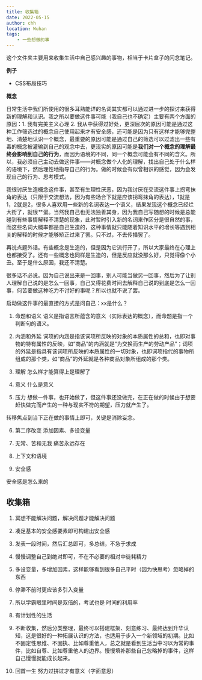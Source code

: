 ```yaml
---
title: 收集箱
date: 2022-05-15
author: chh
location: Wuhan  
tags:
    - 一些想做的事
---
```


这个文件夹主要用来收集生活中自己感兴趣的事物，相当于卡片盒子的闪念笔记。

**例子**

- CSS布局技巧

**概念**

日常生活中我们所使用的很多耳熟能详的名词其实都可以通过进一步的探讨来获得新的理解和认识。我之所以要做这件事可能（我自己也不确定）主要有两个方面的原因：1. 我有完美主义心理 2. 我从中获得过好处，更深层次的原因可能是通过这种工作筛选过的概念自己使用起来才有安全感，还可能是因为只有这样才能够完整地、清楚地认识一个概念，最重要的原因可能是通过自己的筛选可以过滤出一些有毒的概念被灌输到自己的观念中去，更现实的原因可能是**我们对一个概念的理解最终会影响到自己的行为**，而因为语境的不同，同一个概念可能会有不同的含义。所以，我必须自己主动去做这件事——对概念做个人化的理解，找出自己处于什么样的语境下，然后理性地指导自己的行为。做的时候会有似曾相识的感觉，因为会发现自己的行为、思考模式。

我很讨厌生造概念这件事，甚至有生理性厌恶，因为我讨厌在交流这件事上拐弯抹角的表达（只限于交流想法，因为有些场合下就是应该拐弯抹角的表达），1就是1，2就是2，很多人喜欢用一些新的名词表达一个语义，结果发现这个概念已经烂大街了，就很艹蛋。当然我自己也无法独善其身，因为我自己写随想的时候是总能碰到有些事情解释不清楚的现象，此时暂时引入新的名词来作区分是很自然的事，而这些名词大概率都是自己生造的，这种事情就只能随着知识水平的增长等遇到相关的解释的时候才能够矫正过来了罢。只不过，不去传播罢了。

再说点题外话。有些概念是生造的，但是因为它流行开了，所以大家最终在心理上也都接受了。还有一些概念也同样是生造的，但是反应就没那么好，只觉得像个小丑。至于是什么原因，我还不清楚。

很多话不必说。因为自己说出来是一回事，别人可能当做另一回事，然后为了让别人理解自己说的是怎么一回事，自己又得花费时间去解释自己说的到底是怎么一回事，何苦要做这种吃力不讨好的事呢？所以也就不说了罢。

启动做这件事的最直接的方式是问自己：xx是什么？

1. 命题和语义
语义是指语言所蕴含的意义（实际表达的概念），而命题是指一个判断句的语义。

2. 内涵和外延
词项的内涵是指该词项所反映的对象的本质属性的总和，也即对事物的特有属性的反映，如“商品”的内涵就是“为交换而生产的劳动产品”；词项的外延是指具有该词项所反映的本质属性的一切对象，也即词项指代的事物所组成的那个类，如“商品”的外延就是各种商品对象所组成的那个类。

3. 理解
怎么样才能算得上是理解了

4. 意义
什么是意义

5. 压力
想做一件事，也开始做了，但这件事还没做完，在正在做的时候由于想要赶快做完而产生的一种与现实不符的期望，压力就产生了。

转移焦点到当下正在做的事情上即可，关键是消除妄念。

6. 第二序改变
添加因素、多设变量

7. 无常、苦和无我
痛苦永远存在

8. 上下文和语境

9. 安全感

安全感是怎么来的

## 收集箱
1. 冥想不能解决问题，解决问题才能解决问题

2. 凑足基本的安全感要素即可构建出安全感

3. 发表一段时间，然后汇总即可，多总结，不急于求成

4. 慢慢调整自己到绝对即可，不在不必要的相对中徒耗精力

5. 多设变量，多增加因素，这样能够看到很多自己平时（因为快思考）忽略掉的东西

6. 停滞不前时更应该多引入变量

7. 所以学霸眼里时间是双倍的，考试也是 时间的利用率

8. 有计划性的生活

9. 不断收集，然后分类整理，最终可以搭建框架、刻意练习、最终达到升华认知，这是很好的一种拓展认识的方法，也适用于步入一个新领域的初期。比如不固定性思维、不固执、比如尊重他人，总之就是看到生活当中习以为常的事件，比如自尊、比如尊重他人的边界。慢慢填补那些自己忽略掉的事件，这样自己慢慢就能成长起来。

10. 回首一生 努力过拼过才有意义（字面意思）
